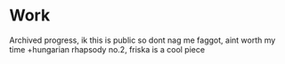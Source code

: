 # Work
Archived progress, ik this is public so dont nag me faggot, aint worth my time
+hungarian rhapsody no.2, friska is a cool piece

